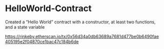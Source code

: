 # HelloWorld-Contract
Created a “Hello World” contract with a constructor, at least two functions, and a state variable

https://rinkeby.etherscan.io/tx/0x56d34a0db63689a7681d477be0b6490fae405195e2f04870ce1bac47c184b6de
